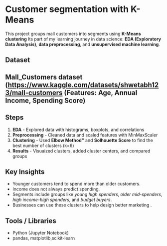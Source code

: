 # Customer segmentation with K-Means
This project groups mall customers into segments using **K-Means clustering**
Its part of my learning journey in data science: **EDA (Exploratory Data Analysis)**, **data preprocessing**, and **unsupervised machine learning**.
## Dataset
Mall_Customers dataset (https://www.kaggle.com/datasets/shwetabh123/mall-customers
(Features: Age, Annual Income, Spending Score)
---
## Steps
1. **EDA** - Explored data with histograms, boxplots, and correlations
2. **Preprocessing** - Cleaned data and scaled features with MinMaxScaler
3. **Clustering** - Used **Elbow Method"** and **Solhouette Score** to find the best number of clusters (k=6) 
 4. **Results**  - Visuaized clusters, added cluster centers, and compared groups 
  
## Key Insights
- Younger customers tend to spend more than older customers.
- Income does not always predict spending.
- Segments include groups like *young high spenders*, *older mid-spenders*, *high income-high spenders*, and *budget buyers*.
- Businesses can use these clusters to help design better marketing .

## Tools / Libraries
- Python (Jupyter Notebook)
- pandas, matplotlib,scikit-learn
